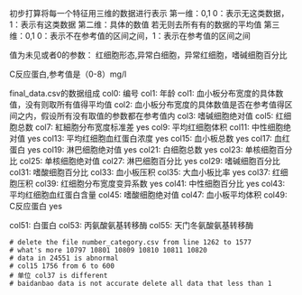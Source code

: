 初步打算将每一个特征用三维的数据进行表示
第一维：0,1     0：表示无这类数据，1：表示有这类数据
第二维：具体的数值   若无则去所有有的数据的平均值
第三维：0,1     0：表示不在参考值的区间之间，1：表示在参考值的区间之间

值为未见或者0的参数：
红细胞形态,异常白细胞，异常红细胞，嗜碱细胞百分比

C反应蛋白,参考值是（0-8）mg/l

final_data.csv的数据组成
col0:   编号
col1:   年龄
col1:   血小板分布宽度的具体数值，没有则取所有值得平均值
col2:   血小板分布宽度的具体数值是否在参考值得区间之内，假设所有没有取值的参数都在参考值内
col3:     嗜碱细胞绝对值
col5:    红细胞总数
col7:   紅細胞分布宽度标准差  yes
col9:   平均红细胞体积
col11:   中性细胞绝对值    yes
col13:   平均红细胞血红蛋白浓度    yes
col15:  血小板总数   yes
col17:  血红蛋白   yes
col19:  淋巴细胞绝对值   yes
col21:  白细胞总数    yes
col23:  单核细胞百分比
col25:  单核细胞绝对值
col27:  淋巴细胞百分比   yes
col29:  嗜碱细胞百分比
col31:  嗜酸细胞百分比
col33:  血小板压积
col35:  大血小板比率  yes
col37:  红细胞压积
col39:  红细胞分布宽度变异系数   yes
col41:  中性细胞百分比   yes
col43:  平均红细胞血红蛋白含量
col45:  嗜酸细胞绝对值
col47:  血小板平均体积
col49:  C反应蛋白   yes

col51:  白蛋白
col53:  丙氨酸氨基转移酶
col55:  天门冬氨酸氨基转移酶



    # delete the file number_category.csv from line 1262 to 1577
    # what's more 10797 10801 10809 10810 10811 10820
    # data in 24551 is abnormal
    # col15 1756 from 6 to 600
    # 单位 col37 is different
    # baidanbao data is not accurate delete all data that less than 1
